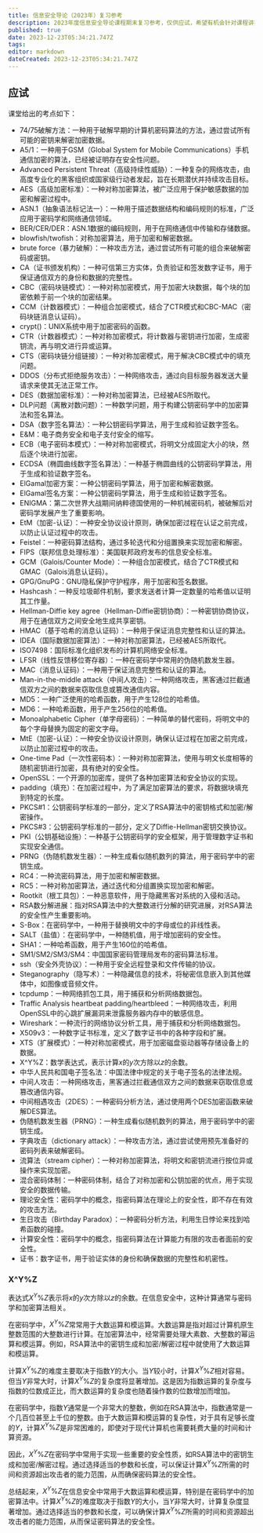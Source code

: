 ```yaml
---
title: 信息安全导论（2023年）复习参考
description: 2023年度信息安全导论课程期末复习参考，仅供应试，希望有机会针对课程讲授内容进行补充完善。
published: true
date: 2023-12-23T05:34:21.747Z
tags: 
editor: markdown
dateCreated: 2023-12-23T05:34:21.747Z
---
```


## 应试

课堂给出的考点如下：

- 74/75破解方法：一种用于破解早期的计算机密码算法的方法，通过尝试所有可能的密钥来解密加密数据。
- A5/1：一种用于GSM（Global System for Mobile Communications）手机通信加密的算法，已经被证明存在安全性问题。
- Advanced Persistent Threat（高级持续性威胁）：一种复杂的网络攻击，由高度专业化的黑客组织或国家级行动者发起，旨在长期潜伏并持续攻击目标。
- AES（高级加密标准）：一种对称加密算法，被广泛应用于保护敏感数据的加密和解密过程中。
- ASN.1（抽象语法标记法一）：一种用于描述数据结构和编码规则的标准，广泛应用于密码学和网络通信领域。
- BER/CER/DER：ASN.1数据的编码规则，用于在网络通信中传输和存储数据。
- blowfish/twofish：对称加密算法，用于加密和解密数据。
- brute force（暴力破解）：一种攻击方法，通过尝试所有可能的组合来破解密码或密钥。
- CA（证书颁发机构）：一种可信第三方实体，负责验证和签发数字证书，用于保证通信双方的身份和数据的完整性。
- CBC（密码块链模式）：一种对称加密模式，用于加密大块数据，每个块的加密依赖于前一个块的加密结果。
- CCM（计数器模式）：一种组合加密模式，结合了CTR模式和CBC-MAC（密码块链消息认证码）。
- crypt()：UNIX系统中用于加密密码的函数。
- CTR（计数器模式）：一种对称加密模式，将计数器与密钥进行加密，生成密钥流，再与明文进行异或运算。
- CTS（密码块链分组链接）：一种对称加密模式，用于解决CBC模式中的填充问题。
- DDOS（分布式拒绝服务攻击）：一种网络攻击，通过向目标服务器发送大量请求来使其无法正常工作。
- DES（数据加密标准）：一种对称加密算法，已经被AES所取代。
- DLP问题（离散对数问题）：一种数学问题，用于构建公钥密码学中的加密算法和签名算法。
- DSA（数字签名算法）：一种公钥密码学算法，用于生成和验证数字签名。
- E&M：电子商务安全和电子支付安全的缩写。
- ECB（电子密码本模式）：一种对称加密模式，将明文分成固定大小的块，然后逐个块进行加密。
- ECDSA（椭圆曲线数字签名算法）：一种基于椭圆曲线的公钥密码学算法，用于生成和验证数字签名。
- ElGamal加密方案：一种公钥密码学算法，用于加密和解密数据。
- ElGamal签名方案：一种公钥密码学算法，用于生成和验证数字签名。
- ENIGMA：第二次世界大战期间纳粹德国使用的一种机械密码机，被破解后对密码学发展产生了重要影响。
- EtM（加密-认证）：一种安全协议设计原则，确保加密过程在认证之前完成，以防止认证过程中的攻击。
- Feistel：一种密码算法结构，通过多轮迭代和分组置换来实现加密和解密。
- FIPS（联邦信息处理标准）：美国联邦政府发布的信息安全标准。
- GCM（Galois/Counter Mode）：一种组合加密模式，结合了CTR模式和GMAC（Galois消息认证码）。
- GPG/GnuPG：GNU隐私保护守护程序，用于加密和签名数据。
- Hashcash：一种反垃圾邮件机制，要求发送者计算一定数量的哈希值以证明其工作量。
- Hellman-Diffie key agree（Hellman-Diffie密钥协商）：一种密钥协商协议，用于在通信双方之间安全地生成共享密钥。
- HMAC（基于哈希的消息认证码）：一种用于保证消息完整性和认证的算法。
- IDEA（国际数据加密算法）：一种对称加密算法，已经被AES所取代。
- ISO7498：国际标准化组织发布的计算机网络安全标准。
- LFSR（线性反馈移位寄存器）：一种在密码学中常用的伪随机数发生器。
- MAC（消息认证码）：一种用于保证消息完整性和认证的算法。
- Man-in-the-middle attack（中间人攻击）：一种网络攻击，黑客通过拦截通信双方之间的数据来窃取信息或篡改通信内容。
- MD5：一种广泛使用的哈希函数，用于产生128位的哈希值。
- MD6：一种哈希函数，用于产生256位的哈希值。
- Monoalphabetic Cipher（单字母密码）：一种简单的替代密码，将明文中的每个字母替换为固定的密文字母。
- MtE（加密-认证）：一种安全协议设计原则，确保认证过程在加密之前完成，以防止加密过程中的攻击。
- One-time Pad（一次性密码本）：一种对称加密算法，使用与明文长度相等的随机密钥进行加密，具有绝对的安全性。
- OpenSSL：一个开源的加密库，提供了各种加密算法和安全协议的实现。
- padding（填充）：在加密过程中，为了满足加密算法的要求，将数据块填充到特定的长度。
- PKCS#1：公钥密码学标准的一部分，定义了RSA算法中的密钥格式和加密/解密操作。
- PKCS#3：公钥密码学标准的一部分，定义了Diffie-Hellman密钥交换协议。
- PKI（公钥基础设施）：一种基于公钥密码学的安全框架，用于管理数字证书和实现安全通信。
- PRNG（伪随机数发生器）：一种生成看似随机数列的算法，用于密码学中的密钥生成。
- RC4：一种流密码算法，用于加密和解密数据。
- RC5：一种对称加密算法，通过迭代和分组置换实现加密和解密。
- Rootkit（根工具包）：一种恶意软件，用于隐藏黑客对系统的入侵和活动。
- RSA数分解进展：指对RSA算法中的大整数进行分解的研究进展，对RSA算法的安全性产生重要影响。
- S-Box：在密码学中，一种用于替换明文中的字母或位的非线性表。
- SALT（盐值）：在密码学中，一种随机值，用于增加密码的安全性。
- SHA1：一种哈希函数，用于产生160位的哈希值。
- SM1/SM2/SM3/SM4：中国国家密码管理局发布的密码算法标准。
- ssh（安全外壳协议）：一种用于安全远程登录和文件传输的协议。
- Steganography（隐写术）：一种隐藏信息的技术，将秘密信息嵌入到其他媒体中，如图像或音频文件。
- tcpdump：一种网络抓包工具，用于捕获和分析网络数据包。
- Traffic Analysis heartbeat padding/heartbleed：一种网络攻击，利用OpenSSL中的心跳扩展漏洞来泄露服务器内存中的敏感信息。
- Wireshark：一种流行的网络协议分析工具，用于捕获和分析网络数据包。
- X509v3：一种数字证书标准，定义了数字证书中的各种字段和扩展。
- XTS（扩展模式）：一种对称加密模式，用于加密磁盘驱动器等存储设备上的数据。
- X^Y%Z：数学表达式，表示计算$x$的$y$次方除以$z$的余数。
- 中华人民共和国电子签名法：中国法律中规定的关于电子签名的法律法规。
- 中间人攻击：一种网络攻击，黑客通过拦截通信双方之间的数据来窃取信息或篡改通信内容。
- 中间相遇攻击（2DES）：一种密码分析方法，通过使用两个DES加密函数来破解DES算法。
- 伪随机数发生器（PRNG）：一种生成看似随机数列的算法，用于密码学中的密钥生成。
- 字典攻击（dictionary attack）：一种攻击方法，通过尝试使用预先准备好的密码列表来破解密码。
- 流算法（stream cipher）：一种对称加密算法，将明文和密钥流进行按位异或操作来实现加密。
- 混合密码体制：一种密码体制，结合了对称加密和公钥加密的优点，用于实现安全的数据传输。
- 理论安全性：密码学中的概念，指密码算法在理论上的安全性，即不存在有效的攻击方法。
- 生日攻击（Birthday Paradox）：一种密码分析方法，利用生日悖论来找到哈希函数的碰撞。
- 计算安全性：密码学中的概念，指密码算法在计算能力有限的攻击者面前的安全性。
- 证书：数字证书，用于验证实体的身份和确保数据的完整性和机密性。

### X^Y%Z

表达式$X^Y\%Z$表示将$x$的$y$次方除以$z$的余数。在信息安全中，这种计算通常与密码学和加密算法相关。

在密码学中，$X^Y\%Z$常常用于大数运算和模运算。大数运算是指对超过计算机原生整数范围的大整数进行计算。在加密算法中，经常需要处理大素数、大整数的幂运算和模运算。例如，RSA算法中的密钥生成和加密/解密过程中就使用了大数运算和模运算。

计算$X^Y\%Z$的难度主要取决于指数$Y$的大小。当$Y$较小时，计算$X^Y\%Z$相对容易。但当$Y$非常大时，计算$X^Y\%Z$的复杂度将显著增加。这是因为指数运算的复杂度与指数的位数成正比，而大数运算的复杂度也随着操作数的位数增加而增加。

在密码学中，指数$Y$通常是一个非常大的整数，例如在RSA算法中，指数通常是一个几百位甚至上千位的整数。由于大数运算和模运算的复杂性，对于具有足够长度的$Y$，计算$X^Y\%Z$是非常困难的，即使对于现代计算机也需要耗费大量的时间和计算资源。

因此，$X^Y\%Z$在密码学中常用于实现一些重要的安全性质，如RSA算法中的密钥生成和加密/解密过程。通过选择适当的参数和长度，可以保证计算$X^Y\%Z$所需的时间和资源超出攻击者的能力范围，从而确保密码算法的安全性。

总结起来，$X^Y\%Z$在信息安全中常用于大数运算和模运算，特别是在密码学中的加密算法中。计算$X^Y\%Z$的难度取决于指数$Y$的大小，当$Y$非常大时，计算复杂度显著增加。通过选择适当的参数和长度，可以确保计算$X^Y\%Z$所需的时间和资源超出攻击者的能力范围，从而保证密码算法的安全性。
